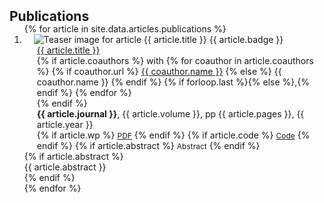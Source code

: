 <h2 id="publications" style="margin: 2px 0px -15px;">Publications</h2>

<div class="publications">
  <ol class="bibliography">
    {% for article in site.data.articles.publications %}
    <li>
      <div class="pub-row">
        <div class="col-sm-3 abbr" style="position: relative;padding-right: 15px;padding-left: 15px;">
          <img alt="Teaser image for article {{ article.title }}" src="{{ site.baseurl }}/assets/files/articles/{{ article.id }}/{{ article.teaser }}" class="teaser img-fluid z-depth-1">
          <abbr class="badge">{{ article.badge }}</abbr>
        </div>
        <div class="col-sm-9" style="position: relative;padding-right: 15px;padding-left: 20px;">
          <div class="title">
            <a href="{{ article.url }}" target="_blank" rel="noopener">{{ article.title }}</a>
          </div>
          <div class="author">
            {% if article.coauthors %}
            with
              {% for coauthor in article.coauthors %}
              {% if coauthor.url %}
              <a href="{{ coauthor.url }}" target="_blank" rel="noopener">{{ coauthor.name }}</a>
              {% else %}
              {{ coauthor.name }}
              {% endif %}
              {% if forloop.last %}{% else %},{% endif %}
              {% endfor %}
              <br>
            {% endif %}
          </div>
          <div class="periodical">
            <strong>{{ article.journal }}</strong>, {{ article.volume }}, pp {{ article.pages }}, {{ article.year }}
          </div>
          <div class="links">
            {% if article.wp %}
            <a href="{{ article.wp }}" class="btn btn-sm z-depth-0" role="button" target="_blank" rel="noopener" style="font-size:12px;">PDF</a>
            {% endif %}
            {% if article.code %}
            <a href="{{ article.code }}" class="btn btn-sm z-depth-0" role="button" target="_blank" rel="noopener" style="font-size:12px;">Code</a>
            {% endif %}
            {% if article.abstract %}
            <a class="btn btn-sm z-depth-0 show-abstract" role="button" target="_blank" rel="noopener" style="font-size:12px;">Abstract</a>
            {% endif %}
          </div>
        </div>
      </div>
      {% if article.abstract %}
      <div class="abstract-hidden">
        {{ article.abstract }}
      </div>
      {% endif %}
    </li>
    {% endfor %}
  </ol>
</div>